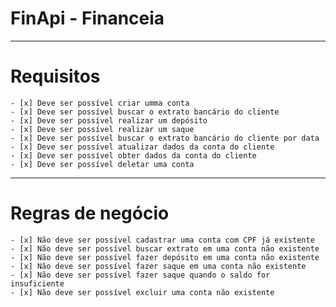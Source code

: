 # FinApi - Financeia

---
# Requisitos
    - [x] Deve ser possível criar umma conta 
    - [x] Deve ser possível buscar o extrato bancário do cliente
    - [x] Deve ser possível realizar um depósito
    - [x] Deve ser possível realizar um saque
    - [x] Deve ser possível buscar o extrato bancário do cliente por data
    - [x] Deve ser possível atualizar dados da conta do cliente
    - [x] Deve ser possível obter dados da conta do cliente
    - [x] Deve ser possível deletar uma conta

---
# Regras de negócio
    - [x] Não deve ser possível cadastrar uma conta com CPF já existente
    - [x] Não deve ser possível buscar extrato em uma conta não existente
    - [x] Não deve ser possível fazer depósito em uma conta não existente
    - [x] Não deve ser possível fazer saque em uma conta não existente
    - [x] Não deve ser possível fazer saque quando o saldo for insuficiente
    - [x] Não deve ser possível excluir uma conta não existente